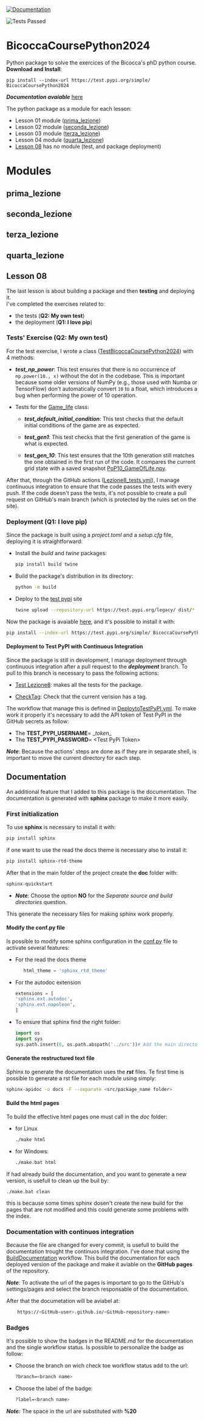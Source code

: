 [![Documentation](https://img.shields.io/badge/docs-published-brightgreen?label=Documentation)](https://fturini98.github.io/scientificcomputing_bicocca_2024)

![Tests Passed](https://img.shields.io/github/actions/workflow/status/fturini98/scientificcomputing_bicocca_2024/Lezione8_tests.yml?label=Tests%20Passed)


# BicoccaCoursePython2024
Python package to solve the exercices of the Bicocca's phD python course.
**Download and Install**:
```
pip install --index-url https://test.pypi.org/simple/ BicoccaCoursePython2024
```

***Documentation avaiable*** [here](https://fturini98.github.io/scientificcomputing_bicocca_2024
)

The python package as a module for each lesson:
- Lesson 01 module ([prima_lezione](#prima_lezione))
- Lesson 02 module ([seconda_lezione](#seconda_lezione))
- Lesson 03 module ([terza_lezione](#terza_lezione))
- Lesson 04 module ([quarta_lezione](#quarta_lezione))
- [Lesson 08](#lesson-08) has no module (test, and package deployment)

# Modules
## prima_lezione

## seconda_lezione

## terza_lezione

## quarta_lezione

## Lesson 08

The last lesson is about building a package and then **testing** and deploying it.  
I've completed the exercises related to:  
- the tests (**Q2: My own test**)  
- the deployment (**Q1: I love pip**)

### Tests' Exercise (Q2: My own test)

For the test exercise, I wrote a class ([TestBicoccaCoursePython2024](test/ottava_lezione_test.py)) with 4 methods:

- ***test_np_power***: This test ensures that there is no occurrence of `np.power(10., x)` without the dot in the codebase. This is important because some older versions of NumPy (e.g., those used with Numba or TensorFlow) don't automatically convert `10` to a float, which introduces a bug when performing the power of 10 operation.

- Tests for the [Game_life](src/BicoccaCoursePython2024/seconda_lezione.py) class:

    - ***test_default_initial_condition***: This test checks that the default initial conditions of the game are as expected.
    
    - ***test_gen1***: This test checks that the first generation of the game is what is expected.
    
    - ***test_gen_10***: This test ensures that the 10th generation still matches the one obtained in the first run of the code. It compares the current grid state with a saved snapshot [PoP10_GameOfLife.npy](test/PoP10_GameOfLife.npy).

After that, through the GitHub actions ([Lezione8_tests.yml](../../.github/workflows/Lezione8_tests.yml)), I manage continuous integration to ensure that the code passes the tests with every push. If the code doesn't pass the tests, it's not possible to create a pull request on GitHub's main branch (which is protected by the rules set on the site).

### Deployment (Q1: I love pip)

Since the package is built using a *project.toml* and a *setup.cfg* file, deploying it is straightforward:

- Install the *build* and *twine* packages:
    ```bash
    pip install build twine
    ```

- Build the package's distribution in its directory:
   ```bash
   python -m build
   ```

- Deploy to the [test pypi](https://test.pypi.org/project/BicoccaCoursePython2024/) site

    ```bash
    twine upload --repository-url https://test.pypi.org/legacy/ dist/* -u __token__ -p <pypitest-token>
    ```
Now the package is avaiable [here](https://test.pypi.org/project/BicoccaCoursePython2024/), and it's possible to install it with:

```bash
pip install --index-url https://test.pypi.org/simple/ BicoccaCoursePython2024
```

#### Deployment to Test PyPI with Continuous Integration
Since the package is still in development, I manage deployment through continuous integration after a pull request to the ***deployment*** branch.
To pull to this branch is necessary to pass the following actions:
- [Test Lezione8](../../.github/workflows/Lezione8_tests.yml): makes all the tests for the package.

- [CheckTag](../../.github/workflows/CheckTag.yml): Check that the current verision has a tag.

The workflow that manage this is defined in [DeploytoTestPyPI.yml](../../.github/workflows/DeploytoTestPyPI.yml).
To make work it properly it's necessary to add the API token of Test PyPI in the GitHub secrets as follow:

- The **TEST_PYPI_USERNAME**= \__token__
- The **TEST_PYPI_PASSWORD**= \<Test PyPi Token>

***Note***:
 Because the actions' steps are done as if they are in separate shell, is important to move the current directory for each step.

## Documentation
An additional feature that I added to this package is the documentation. The documentation is generated with **sphinx** package to make it more easily.

### First initialization
To use **sphinx** is necessary to install it with:
```bash
pip install sphinx
```
if one want to use the read the docs theme is necessary also to install it:
```bash
pip install sphinx-rtd-theme
```
After that in the main folder of the project create the **doc** folder with:
```bash
sphinx-quickstart
```
- ***Note***:
Choose the option **NO** for the *Separate source and build directories* question.

This generate the necessary files for making sphinx work properly.
#### Modify the conf.py file
Is possible to modify some sphinx configuration in the [conf.py](./docs/conf.py) file to activate several features:
-   For the  read the docs theme
    ```python
       html_theme = 'sphinx_rtd_theme'
    ```
- For the autodoc extension
    ```python
    extensions = [
    'sphinx.ext.autodoc',
    'sphinx.ext.napoleon',
    ]
    ```
- To ensure that sphinx find the right folder:
    ```python
    import os
    import sys
    sys.path.insert(0, os.path.abspath('../src'))# Add the main directory project to the path
    ```

#### Generate the restructured text file
Sphinx to generate the documentation uses the ***rst*** files. Te first time is possible to generate a rst file for each module using simply: 
```bash
sphinx-apidoc -o docs -F --separate <src/package_name folder>
```
#### Build the html pages
To build the effective html pages one must call in the *doc* folder:
- for Linux
    ```bash
    ./make html
    ```
- for Windows:
    ```bash
    ./make.bat html
    ```
If had already build the documentation, and you want to generate a new version, is usefull to clean up the buil by:
```
./make.bat clean
```

this is because some times sphinx dosen't create the new build for the pages that are not modified and this could generate some problems with the index.



### Documentation with continuos integration
Because the file are changed for every commit, is usefull to build the documentation trought the continuos integration.
I've done that using the [BuildDocumentation](../../.github/workflows/BuildDocumentation.yml) workflow. This build the documentation for each deployed version of the package and make it aviable on the **GitHub pages** of the repository.

***Note***: To activate the url of the pages is important to go to the GitHub's settings/pages and select the branch responsable of the documentation.

After that the documetation will be aviabel at:
```bash
    https://<GitHub-user>.github.io/<GitHub-repository-name>
```
### Badges
It's possible to show the badges in the README.md for the documentation and the single workflow status.
Is possible to personalize the badge as follow:
- Choose the branch on wich check toe workflow status add to the url:
    ```bash
    ?branch=<branch name>
    ```
- Choose the label of the badge:
    ```bash
    ?label=<branch name>
    ```
***Note:*** The space in the url are substituted with **%20**